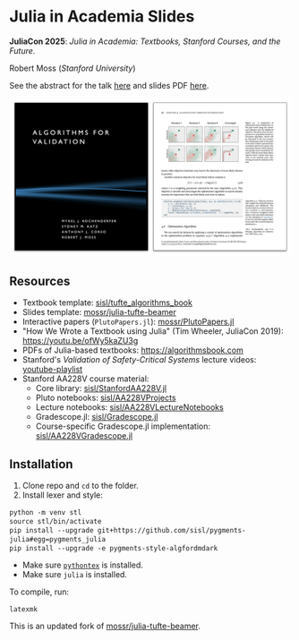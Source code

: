 # Julia in Academia Slides

**JuliaCon 2025**: _Julia in Academia: Textbooks, Stanford Courses, and the Future_.

Robert Moss (_Stanford University_)

See the abstract for the talk [here](https://pretalx.com/juliacon-2025/talk/YT7AVS/) and slides PDF [here](./output/main.pdf).

<p align="center">
  <kbd>
    <a href="./output/main.pdf">
      <img src="./media/algforval-juliacon.png">
    </a>
  </kbd>
</p>

## Resources

- Textbook template: [sisl/tufte_algorithms_book](https://github.com/sisl/tufte_algorithms_book)
- Slides template: [mossr/julia-tufte-beamer](https://github.com/mossr/julia-tufte-beamer)
- Interactive papers (`PlutoPapers.jl`): [mossr/PlutoPapers.jl](https://github.com/mossr/PlutoPapers.jl)
- "How We Wrote a Textbook using Julia" (Tim Wheeler, JuliaCon 2019): https://youtu.be/ofWy5kaZU3g
- PDFs of Julia-based textbooks: https://algorithmsbook.com
- Stanford's _Validation of Safety-Critical Systems_ lecture videos: [youtube-playlist](https://www.youtube.com/playlist?list=PLoROMvodv4rOq1LMLI8U7djzDb8--xpaC)
- Stanford AA228V course material:
    - Core library: [sisl/StanfordAA228V.jl](https://github.com/sisl/StanfordAA228V.jl)
    - Pluto notebooks: [sisl/AA228VProjects](https://github.com/sisl/AA228VProjects)
    - Lecture notebooks: [sisl/AA228VLectureNotebooks](https://github.com/sisl/AA228VLectureNotebooks)
    - Gradescope.jl: [sisl/Gradescope.jl](https://github.com/sisl/Gradescope.jl)
    - Course-specific Gradescope.jl implementation: [sisl/AA228VGradescope.jl](https://github.com/sisl/AA228VGradescope.jl)

## Installation

1. Clone repo and `cd` to the folder.
1. Install lexer and style:
```
python -m venv stl
source stl/bin/activate
pip install --upgrade git+https://github.com/sisl/pygments-julia#egg=pygments_julia
pip install --upgrade -e pygments-style-algfordmdark
```

- Make sure [`pythontex`](https://github.com/gpoore/pythontex) is installed.
- Make sure `julia` is installed.

To compile, run:
```
latexmk
```

This is an updated fork of [mossr/julia-tufte-beamer](https://github.com/mossr/julia-tufte-beamer).
